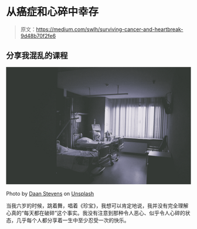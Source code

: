 # 从癌症和心碎中幸存

> 原文：<https://medium.com/swlh/surviving-cancer-and-heartbreak-9d48b70f2fe6>

## 分享我混乱的课程

![](img/52c71e3b41eb239d43ecd38d32c7f84b.png)

Photo by [Daan Stevens](https://unsplash.com/@daanstevens?utm_source=medium&utm_medium=referral) on [Unsplash](https://unsplash.com?utm_source=medium&utm_medium=referral)

当我六岁的时候，跳着舞，唱着《珍宝》，我想可以肯定地说，我并没有完全理解心真的“每天都在破碎”这个事实。我没有注意到那种令人恶心、似乎令人心碎的状态，几乎每个人都分享着一生中至少忍受一次的快乐。